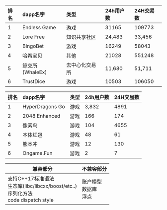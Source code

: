 |排名|dapp名字|类型|24h用户数|24H交易数|
|:--|:--|:--|:--|:--|
|1|Endless Game|游戏|31165|109773|
|2|Lore Free|知识共享社区|24,483|33,456|
|3|BingoBet|游戏|16249|58043|
|4|哈希宝贝|其他|21028|551248|
|5|鲸交所(WhaleEx)|去中心化交易所|11,680|51,711|
|6|TrustDice|游戏|10503|106050|


|排名|dapp名字|类型|24h用户数|24H交易数|
|:--|:--|:--|:--|:--|
|1|HyperDragons Go|游戏|3,832|4891|
|2|2048 Enhanced|游戏|166|174|
|3|像素鸟|游戏|104|4655|
|4|本体红包|游戏|48|61|
|5|熊本冲|游戏|12|130|
|6|Ongame.Fun|游戏|2|7|



兼容部分|不兼容部分
-|-
支持C++17标准语法<br>生态库(libc/libcxx/boost/etc..)<br>序列化方法<br>code dispatch style|账户模型<br>数据库<br>浮点

